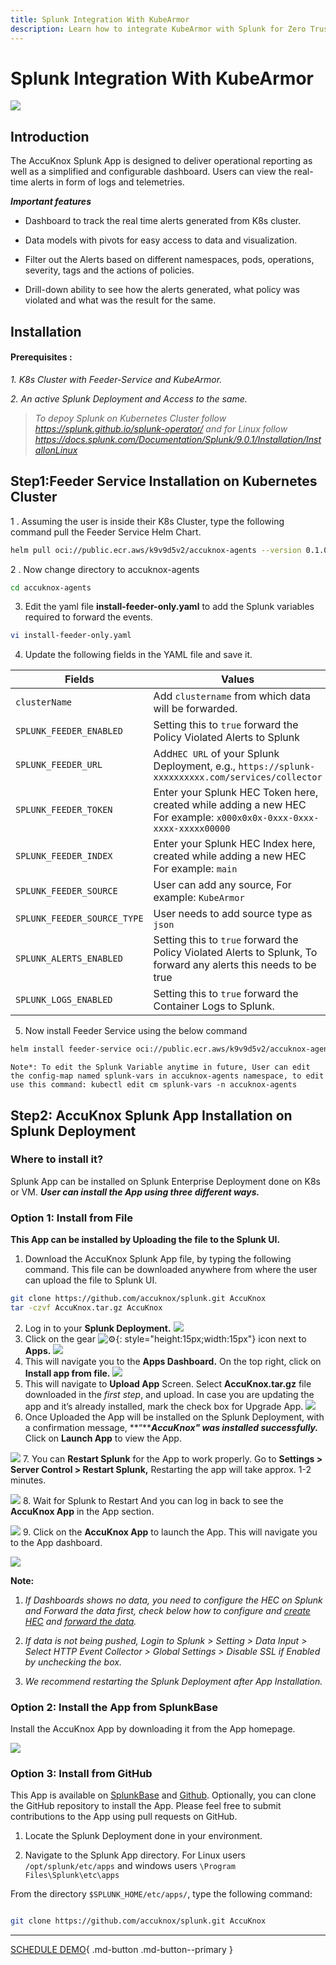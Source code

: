 ```yaml
---
title: Splunk Integration With KubeArmor
description: Learn how to integrate KubeArmor with Splunk for Zero Trust CNAPP-based real-time security alerting and monitoring.
---
```


# Splunk Integration With KubeArmor

![](./images/kubearmor-accuknox.png)

## **Introduction**

The AccuKnox Splunk App is designed to deliver operational reporting as well as a simplified and configurable dashboard.
Users can view the real-time alerts in form of logs and telemetries.

***Important features***

- Dashboard to track the real time alerts generated from K8s cluster.

- Data models with pivots for easy access to data and visualization.

- Filter out the Alerts based on different namespaces, pods, operations, severity, tags and the actions of policies.

- Drill-down ability to see how the alerts generated, what policy was violated and what was the result for the same.

## **Installation**

#### **Prerequisites :**

*1. K8s Cluster with Feeder-Service and KubeArmor.*

*2. An active Splunk Deployment and Access to the same.*

> *To depoy Splunk on Kubernetes Cluster follow <https://splunk.github.io/splunk-operator/>*  *and for Linux follow <https://docs.splunk.com/Documentation/Splunk/9.0.1/Installation/InstallonLinux>*

## **Step1:Feeder Service Installation on Kubernetes Cluster**

1 . Assuming the user is inside their K8s Cluster, type the following command pull the Feeder Service Helm Chart.

```bash
helm pull oci://public.ecr.aws/k9v9d5v2/accuknox-agents --version 0.1.0 --untar
```

2 . Now change directory to accuknox-agents

```bash
cd accuknox-agents
```

3. Edit the yaml file **install-feeder-only.yaml** to add the Splunk variables required to forward the events.

```bash
vi install-feeder-only.yaml
```

4. Update the following fields in the YAML file and save it.

| Fields           | Values                                                                                                             |
|------------------------|--------------------------------------------------------------------------------------------------------------------|
| `clusterName`                            | Add `clustername` from which data will be forwarded.                                                               |
| `SPLUNK_FEEDER_ENABLED`                  | Setting this to `true` forward the Policy Violated Alerts to Splunk                                                |
| `SPLUNK_FEEDER_URL`                      | Add`HEC URL` of your Splunk Deployment, e.g., `https://splunk-xxxxxxxxxx.com/services/collector`                   |
| `SPLUNK_FEEDER_TOKEN`                    | Enter your Splunk HEC Token here, created while adding a new HEC For example: `x000x0x0x-0xxx-0xxx-xxxx-xxxxx00000`                                                                                                                            |
| `SPLUNK_FEEDER_INDEX`                    | Enter your Splunk HEC Index here, created while adding a new HEC For example: `main`                                |
| `SPLUNK_FEEDER_SOURCE`                   | User can add any source, For example: `KubeArmor`                                                                   |
| `SPLUNK_FEEDER_SOURCE_TYPE`              | User needs to add source type as `json`                                                                             |
| `SPLUNK_ALERTS_ENABLED`                  | Setting this to `true` forward the Policy Violated Alerts to Splunk, To forward any alerts this needs to be true    |
| `SPLUNK_LOGS_ENABLED`                    |Setting this to `true` forward the Container Logs to Splunk.|

5. Now install Feeder Service using the below command

```bash
helm install feeder-service oci://public.ecr.aws/k9v9d5v2/accuknox-agents --version 0.1.0 --values=install-feeder-only.yaml  -n accuknox-agents --create-namespace
```

```Note*: To edit the Splunk Variable anytime in future, User can edit the config-map named splunk-vars in accuknox-agents namespace, to edit use this command: kubectl edit cm splunk-vars -n accuknox-agents```

## **Step2: AccuKnox Splunk App Installation on Splunk Deployment**

### Where to install it?

Splunk App can be installed on Splunk Enterprise Deployment done on K8s or VM.
***User can install the App using three different ways.***

### Option 1: Install from File

**This App can be installed by Uploading the file to the Splunk UI.**

  1. Download the AccuKnox Splunk App file, by typing the following command. This file can be downloaded anywhere from where the user can upload the file to Splunk UI.

 ```bash
 git clone https://github.com/accuknox/splunk.git AccuKnox
 tar -czvf AccuKnox.tar.gz AccuKnox
 ```

2. Log in to your **Splunk Deployment.**
    ![](./images/Login-Splunk.png)
3. Click on the gear ![:gear:](https://pf-emoji-service--cdn.us-east-1.prod.public.atl-paas.net/standard/caa27a19-fc09-4452-b2b4-a301552fd69c/64x64/2699.png){:   style="height:15px;width:15px"} icon next to **Apps.**
   ![](./images/manageapps.png)
4. This will navigate you to the **Apps Dashboard.** On the top right, click on **Install app from file.**
   ![](./images/installappfromfile.png)
5. This will navigate to **Upload App** Screen. Select **AccuKnox.tar.gz** file downloaded in the *first step*, and upload. In case you are updating the app and it’s already installed, mark the check box for Upgrade App.
 ![](./images/choosefile.png)
6. Once Uploaded the App will be installed on the Splunk Deployment, with a confirmation message, **“*****AccuKnox" was installed successfully.*** Click on **Launch App** to view the App.

 ![](./images/AccuKnoxInstalled.png)
7. You can **Restart Splunk** for the App to work properly. Go to **Settings > Server Control > Restart Splunk,** Restarting the app will take approx. 1-2 minutes.

 ![](./images/RestartSplunk.png)
8. Wait for Splunk to Restart And you can log in back to see the **AccuKnox App** in the App section.

 ![](./images/Dashboard.png)
9. Click on the **AccuKnox App** to launch the App. This will navigate you to the App dashboard.

 ![](./images/SplunkDashboard.png)

**Note:**

1. *If Dashboards shows no data, you need to configure the HEC on Splunk and Forward the data first, check below how to configure and [create HEC](https://docs.splunk.com/Documentation/Splunk/9.0.1/Data/UsetheHTTPEventCollector) and [forward the data]().*

2. *If data is not being pushed, Login to Splunk > Setting > Data Input > Select HTTP Event Collector > Global Settings > Disable SSL if Enabled by unchecking the box.*

3. *We recommend restarting the Splunk Deployment after App Installation.*

### Option 2: Install the App from SplunkBase

Install the AccuKnox App by downloading it from the App homepage.

![](./images/splunkbase_app_preview.png)

### Option 3: Install from GitHub

This App is available on [SplunkBase](https://apps.splunk.com/apps/id/SplunkforAccuKnox "https://apps.splunk.com/apps/id/SplunkforAccuKnox") and [Github](https://github.com/accuknox/splunk "https://github.com/accuknox/splunk"). Optionally, you can clone the GitHub repository to install the App. Please feel free to submit contributions to the App using pull requests on GitHub.

1. Locate the Splunk Deployment done in your environment.

2. Navigate to the Splunk App directory. For Linux users `/opt/splunk/etc/apps` and windows users `\Program Files\Splunk\etc\apps`

From the directory `$SPLUNK_HOME/etc/apps/`, type the following command:

```bash

git clone https://github.com/accuknox/splunk.git AccuKnox

```

- - -
[SCHEDULE DEMO](https://www.accuknox.com/contact-us){ .md-button .md-button--primary }
